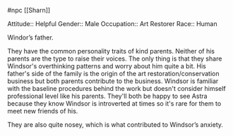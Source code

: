#npc [[Sharn]]

Attitude:: Helpful
Gender:: Male
Occupation:: Art Restorer
Race:: Human

Windor’s father.

They have the common personality traits of kind parents. Neither of his parents are the type to raise their voices. The only thing is that they share Windsor's overthinking patterns and worry about him quite a bit. His father's side of the family is the origin of the art restoration/conservation business but both parents contribute to the business. Windsor is familiar with the baseline procedures behind the work but doesn't consider himself professional level like his parents. They'll both be happy to see Astra because they know Windsor is introverted at times so it's rare for them to meet new friends of his.

They are also quite nosey, which is what contributed to Windsor’s anxiety.